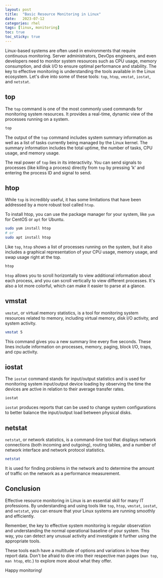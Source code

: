 ```yaml
---
layout: post
title:  "Basic Resource Monitoring in Linux"
date:   2023-07-12
categories: rhel
tags: [linux, monitoring]
toc: true
toc_sticky: true
---
```


Linux-based systems are often used in environments that require continuous monitoring. Server administrators, DevOps engineers, and even developers need to monitor system resources such as CPU usage, memory consumption, and disk I/O to ensure optimal performance and stability. The key to effective monitoring is understanding the tools available in the Linux ecosystem. Let's dive into some of these tools: `top`, `htop`, `vmstat`, `iostat`, and `netstat`.

## top

The `top` command is one of the most commonly used commands for monitoring system resources. It provides a real-time, dynamic view of the processes running on a system.

```bash
top
```

The output of the `top` command includes system summary information as well as a list of tasks currently being managed by the Linux kernel. The summary information includes the total uptime, the number of tasks, CPU usage, and memory usage.

The real power of `top` lies in its interactivity. You can send signals to processes (like killing a process) directly from `top` by pressing 'k' and entering the process ID and signal to send.

## htop

While `top` is incredibly useful, it has some limitations that have been addressed by a more robust tool called `htop`.

To install htop, you can use the package manager for your system, like `yum` for CentOS or `apt` for Ubuntu.

```bash
sudo yum install htop
# or
sudo apt install htop
```

Like `top`, `htop` shows a list of processes running on the system, but it also includes a graphical representation of your CPU usage, memory usage, and swap usage right at the top.

```bash
htop
```

`htop` allows you to scroll horizontally to view additional information about each process, and you can scroll vertically to view different processes. It's also a lot more colorful, which can make it easier to parse at a glance.

## vmstat

`vmstat`, or virtual memory statistics, is a tool for monitoring system resources related to memory, including virtual memory, disk I/O activity, and system activity.

```bash
vmstat 5
```

This command gives you a new summary line every five seconds. These lines include information on processes, memory, paging, block I/O, traps, and cpu activity.

## iostat

The `iostat` command stands for input/output statistics and is used for monitoring system input/output device loading by observing the time the devices are active in relation to their average transfer rates.

```bash
iostat
```

`iostat` produces reports that can be used to change system configurations to better balance the input/output load between physical disks.

## netstat

`netstat`, or network statistics, is a command-line tool that displays network connections (both incoming and outgoing), routing tables, and a number of network interface and network protocol statistics.

```bash
netstat
```

It is used for finding problems in the network and to determine the amount of traffic on the network as a performance measurement.

## Conclusion

Effective resource monitoring in Linux is an essential skill for many IT professions. By understanding and using tools like `top`, `htop`, `vmstat`, `iostat`, and `netstat`, you can ensure that your Linux systems are running smoothly and efficiently.

Remember, the key to effective system monitoring is regular observation and understanding the normal operational baseline of your system. This way, you can detect any unusual activity and investigate it further using the appropriate tools.

These tools each have a multitude of options and variations in how they report data. Don't be afraid to dive into their respective man pages (`man top`, `man htop`, etc.) to explore more about what they offer.

Happy monitoring!